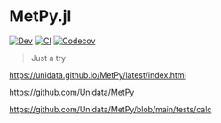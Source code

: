 # MetPy.jl

[![Dev](https://img.shields.io/badge/docs-dev-blue.svg)](https://jl-spatial.github.io/Metpy.jl/dev)
[![CI](https://github.com/jl-spatial/Metpy.jl/actions/workflows/CI.yml/badge.svg)](https://github.com/jl-spatial/Metpy.jl/actions/workflows/CI.yml)
[![Codecov](https://codecov.io/gh/jl-spatial/Metpy.jl/branch/master/graph/badge.svg)](https://codecov.io/gh/jl-spatial/Metpy.jl)

> Just a try

<https://unidata.github.io/MetPy/latest/index.html>

<https://github.com/Unidata/MetPy>

<https://github.com/Unidata/MetPy/blob/main/tests/calc>
